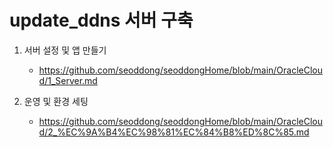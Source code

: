 # update_ddns 서버 구축
  1. 서버 설정 및 앱 만들기
     - https://github.com/seoddong/seoddongHome/blob/main/OracleCloud/1_Server.md
     
  3. 운영 및 환경 세팅
     - https://github.com/seoddong/seoddongHome/blob/main/OracleCloud/2_%EC%9A%B4%EC%98%81%EC%84%B8%ED%8C%85.md
      
